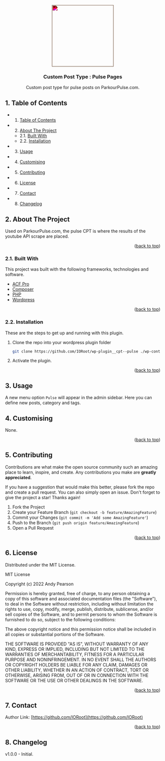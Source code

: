 
<div id="top"></div>

<div align="center">

<div style="filter: invert(96%) sepia(12%) saturate(1589%) hue-rotate(343deg) brightness(98%) contrast(105%);">
<img src="https://cdn.jsdelivr.net/npm/@mdi/svg@6.7.96/svg/post-outline.svg" style="width:200px;"/>
</div>

<h3 align="center">Custom Post Type : Pulse Pages</h3>

<p align="center">
    Custom post type for pulse posts on ParkourPulse.com. 
</p>    
</div>

##  1. <a name='TableofContents'></a>Table of Contents


* 1. [Table of Contents](#TableofContents)
* 2. [About The Project](#AboutTheProject)
	* 2.1. [Built With](#BuiltWith)
	* 2.2. [Installation](#Installation)
* 3. [Usage](#Usage)
* 4. [Customising](#Customising)
* 5. [Contributing](#Contributing)
* 6. [License](#License)
* 7. [Contact](#Contact)
* 8. [Changelog](#Changelog)


##  2. <a name='AboutTheProject'></a>About The Project

Used on ParkourPulse.com, the pulse CPT is where the results of the youtube API scrape are placed.


<p align="right">(<a href="#top">back to top</a>)</p>



###  2.1. <a name='BuiltWith'></a>Built With

This project was built with the following frameworks, technologies and software.

* [ACF Pro](https://advancedcustomfields.com/)
* [Composer](https://getcomposer.org/)
* [PHP](https://php.net/)
* [Wordpress](https://wordpress.org/)

<p align="right">(<a href="#top">back to top</a>)</p>



###  2.2. <a name='Installation'></a>Installation

These are the steps to get up and running with this plugin.

1. Clone the repo into your wordpress plugin folder
    ```bash
    git clone https://github.com/IORoot/wp-plugin__cpt--pulse ./wp-content/plugins/cpt-pulse
    ```
1. Activate the plugin.


<p align="right">(<a href="#top">back to top</a>)</p>

##  3. <a name='Usage'></a>Usage

A new menu option `Pulse` will appear in the admin sidebar. Here you can define new posts, category and tags.

##  4. <a name='Customising'></a>Customising

None.

<p align="right">(<a href="#top">back to top</a>)</p>


##  5. <a name='Contributing'></a>Contributing

Contributions are what make the open source community such an amazing place to learn, inspire, and create. Any contributions you make are **greatly appreciated**.

If you have a suggestion that would make this better, please fork the repo and create a pull request. You can also simply open an issue.
Don't forget to give the project a star! Thanks again!

1. Fork the Project
2. Create your Feature Branch (`git checkout -b feature/AmazingFeature`)
3. Commit your Changes (`git commit -m 'Add some AmazingFeature'`)
4. Push to the Branch (`git push origin feature/AmazingFeature`)
5. Open a Pull Request

<p align="right">(<a href="#top">back to top</a>)</p>



##  6. <a name='License'></a>License

Distributed under the MIT License.

MIT License

Copyright (c) 2022 Andy Pearson

Permission is hereby granted, free of charge, to any person obtaining a copy
of this software and associated documentation files (the "Software"), to deal
in the Software without restriction, including without limitation the rights
to use, copy, modify, merge, publish, distribute, sublicense, and/or sell
copies of the Software, and to permit persons to whom the Software is
furnished to do so, subject to the following conditions:

The above copyright notice and this permission notice shall be included in all
copies or substantial portions of the Software.

THE SOFTWARE IS PROVIDED "AS IS", WITHOUT WARRANTY OF ANY KIND, EXPRESS OR
IMPLIED, INCLUDING BUT NOT LIMITED TO THE WARRANTIES OF MERCHANTABILITY,
FITNESS FOR A PARTICULAR PURPOSE AND NONINFRINGEMENT. IN NO EVENT SHALL THE
AUTHORS OR COPYRIGHT HOLDERS BE LIABLE FOR ANY CLAIM, DAMAGES OR OTHER
LIABILITY, WHETHER IN AN ACTION OF CONTRACT, TORT OR OTHERWISE, ARISING FROM,
OUT OF OR IN CONNECTION WITH THE SOFTWARE OR THE USE OR OTHER DEALINGS IN THE
SOFTWARE.

<p align="right">(<a href="#top">back to top</a>)</p>



##  7. <a name='Contact'></a>Contact

Author Link: [https://github.com/IORoot](https://github.com/IORoot)

<p align="right">(<a href="#top">back to top</a>)</p>


##  8. <a name='Changelog'></a>Changelog

v1.0.0 - Initial.

